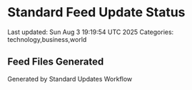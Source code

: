 # Standard Feed Update Status
Last updated: Sun Aug  3 19:19:54 UTC 2025
Categories: technology,business,world

## Feed Files Generated

Generated by Standard Updates Workflow

